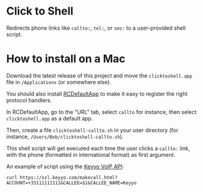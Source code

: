 Click to Shell
==============

Redirects phone links like `callto:`, `tel:`, or `sms:` to a user-provided shell script.

How to install on a Mac
=======================

Download the latest release of this project and move the `clicktoshell.app` file in `/Applications` (or somewhere else).

You should also install [RCDefaultApp](http://www.rubicode.com/Software/RCDefaultApp/) to make it easy to register the right protocol handlers.

In RCDefaultApp, go to the "URL" tab, select `callto` for instance, then select `clicktoshell.app` as a default app.

Then, create a file `clicktoshell-callto.sh` in your user directory (for instance, `/Users/Bob/clicktoshell-callto.sh`).

This shell script will get executed each time the user clicks a `callto:` link, with the phone (formatted in international format) as first argument.

An example of script using the [Keyyo VoIP API](https://api.keyyo.com/developers/):

```
curl https://ssl.keyyo.com/makecall.html?ACCOUNT=+33111111111&CALLEE=$1&CALLEE_NAME=Keyyo
```